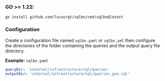 <h3>GO >= 1.22:</h3> 
<code>go install github.com/lucasrgt/sqlbn/cmd/sqlbn@latest</code>

<h3>Configuration</h3>

Create a configuration file named <code>sqlbn.yaml</code> or <code>sqlbn.yml</code>
then configure the directories of the folder containing the queries and the output query file directory.

<b>Example:</b> <code>sqlbn.yaml</code>

```yaml
queryDir: 'internal/infrastructure/sql/queries'
outputDir: 'internal/infrastructure/sql/queries_gen.sql'
```